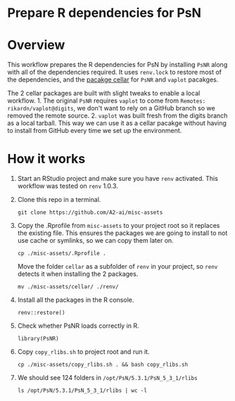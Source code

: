 # Prepare R dependencies for PsN

# Overview

This workflow prepares the R dependencies for PsN by installing `PsNR` along with all of the dependencies required. It uses `renv.lock` to restore most of the dependencies, and the [pacakge cellar](https://rstudio.github.io/renv/articles/package-sources.html?q=cellar#the-package-cellar) for `PsNR` and `vaplot` pacakges.

The 2 cellar packages are built with slight tweaks to enable a local workflow. 1. The original `PsNR` requires `vaplot` to come from `Remotes: rikardn/vaplot@digits`, we don't want to rely on a GitHub branch so we removed the remote source. 2. `vaplot` was built fresh from the digits branch as a local tarball. This way we can use it as a cellar pacakge without having to install from GitHub every time we set up the environment.

# How it works

1.  Start an RStudio project and make sure you have `renv` activated. This workflow was tested on `renv` 1.0.3.

2.  Clone this repo in a terminal.

    `git clone https://github.com/A2-ai/misc-assets`

3.  Copy the .Rprofile from `misc-assets` to your project root so it replaces the existing file. This ensures the packages we are going to install to not use cache or symlinks, so we can copy them later on.

    `cp ./misc-assets/.Rprofile .`

    Move the folder `cellar` as a subfolder of `renv` in your project, so `renv` detects it when installing the 2 packages.

    `mv ./misc-assets/cellar/ ./renv/`

4.  Install all the packages in the R console.

    `renv::restore()`

5.  Check whether PsNR loads correctly in R.

    `library(PsNR)`

6.  Copy `copy_rlibs.sh` to project root and run it.

    `cp ./misc-assets/copy_rlibs.sh . && bash copy_rlibs.sh`

7.  We should see 124 folders in `/opt/PsN/5.3.1/PsN_5_3_1/rlibs`

    `ls /opt/PsN/5.3.1/PsN_5_3_1/rlibs | wc -l`

